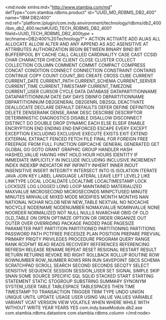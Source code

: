 <?xml version="1.0" encoding="UTF-8"?>
<md:node xmlns:md="http://www.stambia.com/md" defType="com.stambia.rdbms.product" id="UUID_MD_RDBMS_DB2_400" name="IBM DB2/400" md:ref="platform:/plugin/com.indy.environment/technology/rdbms/db2_400/ibm_db2_400.tech#UUID_TECH_RDBMS_DB2_400?fileId=UUID_TECH_RDBMS_DB2_400$type=tech$name=DB2/400%20Technology?">
  <attribute defType="com.stambia.rdbms.product.code" id="_CMQIIbr9Ed2z7eibwXmptw" value="IBM_DB2_400"/>
  <attribute defType="com.stambia.rdbms.product.function.date" id="_CMQIIrr9Ed2z7eibwXmptw" value="CURRENT TIMESTAMP"/>
  <attribute defType="com.stambia.rdbms.product.orderby" id="_CMQII7r9Ed2z7eibwXmptw" value="COMPLEX"/>
  <attribute defType="com.stambia.rdbms.product.groupby" id="_CMQIJLr9Ed2z7eibwXmptw" value="COMPLEX"/>
  <attribute defType="com.stambia.rdbms.product.having" id="_CMQIJbr9Ed2z7eibwXmptw" value="COMPLEX"/>
  <attribute defType="com.stambia.rdbms.product.join.inner" id="_CMQIJrr9Ed2z7eibwXmptw" value="INNER JOIN"/>
  <attribute defType="com.stambia.rdbms.product.join.left" id="_CMQIJ7r9Ed2z7eibwXmptw" value="LEFT OUTER JOIN"/>
  <attribute defType="com.stambia.rdbms.product.join.right" id="_CMQIKLr9Ed2z7eibwXmptw" value="RIGHT OUTER JOIN"/>
  <attribute defType="com.stambia.rdbms.product.join.cross" id="_CMQIKbr9Ed2z7eibwXmptw" value="CROSS JOIN"/>
  <attribute defType="com.stambia.rdbms.product.join.full" id="_CMQIKrr9Ed2z7eibwXmptw" value="FULL OUTER JOIN"/>
  <attribute defType="com.stambia.rdbms.product.join.outerjoinmode" id="_CMQIK7r9Ed2z7eibwXmptw" ref="platform:/plugin/com.indy.environment/technology/rdbms/rdbms.tech#rdbms.join.mode.explicit?fileId=UUID_TECH_RDBMS$type=tech$name=EXPLICIT?"/>
  <attribute defType="com.stambia.rdbms.product.join.innerjoinmode" id="_CMQILLr9Ed2z7eibwXmptw" ref="platform:/plugin/com.indy.environment/technology/rdbms/rdbms.tech#rdbms.join.mode.explicit?fileId=UUID_TECH_RDBMS$type=tech$name=EXPLICIT?"/>
  <attribute defType="com.stambia.rdbms.product.schemaType" id="_R6_T0BOPEd6nCopbV5WDyQ" value="schema"/>
  <attribute defType="com.stambia.rdbms.product.objectDelimiterMask" id="_bSsDABOPEd6nCopbV5WDyQ" value="&quot;[OBJECT]&quot;"/>
  <attribute defType="com.stambia.rdbms.product.notNullWord" id="_Rs-WUK9pEd6vxuXWeO8rHQ" value="NOT NULL"/>
  <attribute defType="com.stambia.rdbms.product.reservedWord" id="_VX4cQBYSEeeOtvV2Iuj1wg">
    <values>ACTION</values>
    <values>ACTIVATE</values>
    <values>ADD</values>
    <values>ALIAS</values>
    <values>ALL</values>
    <values>ALLOCATE</values>
    <values>ALLOW</values>
    <values>ALTER</values>
    <values>AND</values>
    <values>ANY</values>
    <values>APPEND</values>
    <values>AS</values>
    <values>ASC</values>
    <values>ASENSITIVE</values>
    <values>AT</values>
    <values>ATTRIBUTES</values>
    <values>AUTHORIZATION</values>
    <values>BEGIN</values>
    <values>BETWEEN</values>
    <values>BINARY</values>
    <values>BIND</values>
    <values>BIT</values>
    <values>BUFFERPOOL</values>
    <values>BY</values>
    <values>CACHE</values>
    <values>CALL</values>
    <values>CALLED</values>
    <values>CARDINALITY</values>
    <values>CASE</values>
    <values>CAST</values>
    <values>CCSID</values>
    <values>CHAR</values>
    <values>CHARACTER</values>
    <values>CHECK</values>
    <values>CLIENT</values>
    <values>CLOSE</values>
    <values>CLUSTER</values>
    <values>COLLECT</values>
    <values>COLLECTION</values>
    <values>COLUMN</values>
    <values>COMMENT</values>
    <values>COMMIT</values>
    <values>COMPACT</values>
    <values>COMPRESS</values>
    <values>CONCAT</values>
    <values>CONDITION</values>
    <values>CONNECT</values>
    <values>CONNECTION</values>
    <values>CONSTRAINT</values>
    <values>CONTAINS</values>
    <values>CONTINUE</values>
    <values>COPY</values>
    <values>COUNT</values>
    <values>COUNT_BIG</values>
    <values>CREATE</values>
    <values>CROSS</values>
    <values>CUBE</values>
    <values>CURRENT</values>
    <values>CURRENT_DATE</values>
    <values>CURRENT_PATH</values>
    <values>CURRENT_SCHEMA</values>
    <values>CURRENT_SERVER</values>
    <values>CURRENT_TIME</values>
    <values>CURRENT_TIMESTAMP</values>
    <values>CURRENT_TIMEZONE</values>
    <values>CURRENT_USER</values>
    <values>CURSOR</values>
    <values>CYCLE</values>
    <values>DATA</values>
    <values>DATABASE</values>
    <values>DATAPARTITIONNAME</values>
    <values>DATAPARTITIONNUM</values>
    <values>DATE</values>
    <values>DAY</values>
    <values>DAYS</values>
    <values>DBINFO</values>
    <values>DBPARTITIONNAME</values>
    <values>DBPARTITIONNUM</values>
    <values>DB2GENERAL</values>
    <values>DB2GENRL</values>
    <values>DB2SQL</values>
    <values>DEACTIVATE</values>
    <values>DEALLOCATE</values>
    <values>DECLARE</values>
    <values>DEFAULT</values>
    <values>DEFAULTS</values>
    <values>DEFER</values>
    <values>DEFINE</values>
    <values>DEFINITION</values>
    <values>DELETE</values>
    <values>DENSERANK</values>
    <values>DENSE_RANK</values>
    <values>DESC</values>
    <values>DESCRIBE</values>
    <values>DESCRIPTOR</values>
    <values>DETERMINISTIC</values>
    <values>DIAGNOSTICS</values>
    <values>DISABLE</values>
    <values>DISALLOW</values>
    <values>DISCONNECT</values>
    <values>DISTINCT</values>
    <values>DO</values>
    <values>DOUBLE</values>
    <values>DROP</values>
    <values>DYNAMIC</values>
    <values>EACH</values>
    <values>ELSE</values>
    <values>ELSEIF</values>
    <values>ENABLE</values>
    <values>ENCRYPTION</values>
    <values>END</values>
    <values>ENDING</values>
    <values>END</values>
    <values>ENFORCED</values>
    <values>ESCAPE</values>
    <values>EVERY</values>
    <values>EXCEPT</values>
    <values>EXCEPTION</values>
    <values>EXCLUDING</values>
    <values>EXCLUSIVE</values>
    <values>EXECUTE</values>
    <values>EXISTS</values>
    <values>EXIT</values>
    <values>EXTEND</values>
    <values>EXTERNAL</values>
    <values>EXTRACT</values>
    <values>FENCED</values>
    <values>FETCH</values>
    <values>FILE</values>
    <values>FINAL</values>
    <values>FOR</values>
    <values>FOREIGN</values>
    <values>FREE</values>
    <values>FREEPAGE</values>
    <values>FROM</values>
    <values>FULL</values>
    <values>FUNCTION</values>
    <values>GBPCACHE</values>
    <values>GENERAL</values>
    <values>GENERATED</values>
    <values>GET</values>
    <values>GLOBAL</values>
    <values>GO</values>
    <values>GOTO</values>
    <values>GRANT</values>
    <values>GRAPHIC</values>
    <values>GROUP</values>
    <values>HANDLER</values>
    <values>HASH</values>
    <values>HASHED_VALUE</values>
    <values>HAVING</values>
    <values>HINT</values>
    <values>HOLD</values>
    <values>HOUR</values>
    <values>HOURS</values>
    <values>IDENTITY</values>
    <values>IF</values>
    <values>IMMEDIATE</values>
    <values>IMPLICITLY</values>
    <values>IN</values>
    <values>INCLUDE</values>
    <values>INCLUDING</values>
    <values>INCLUSIVE</values>
    <values>INCREMENT</values>
    <values>INDEX</values>
    <values>INDEXBP</values>
    <values>INDICATOR</values>
    <values>INF</values>
    <values>INFINITY</values>
    <values>INHERIT</values>
    <values>INNER</values>
    <values>INOUT</values>
    <values>INSENSITIVE</values>
    <values>INSERT</values>
    <values>INTEGRITY</values>
    <values>INTERSECT</values>
    <values>INTO</values>
    <values>IS</values>
    <values>ISOLATION</values>
    <values>ITERATE</values>
    <values>JAVA</values>
    <values>JOIN</values>
    <values>KEY</values>
    <values>LABEL</values>
    <values>LANGUAGE</values>
    <values>LATERAL</values>
    <values>LEAVE</values>
    <values>LEFT</values>
    <values>LEVEL2</values>
    <values>LIKE</values>
    <values>LINKTYPE</values>
    <values>LOCAL</values>
    <values>LOCALDATE</values>
    <values>LOCALTIME</values>
    <values>LOCALTIMESTAMP</values>
    <values>LOCK</values>
    <values>LOCKSIZE</values>
    <values>LOG</values>
    <values>LOGGED</values>
    <values>LONG</values>
    <values>LOOP</values>
    <values>MAINTAINED</values>
    <values>MATERIALIZED</values>
    <values>MAXVALUE</values>
    <values>MICROSECOND</values>
    <values>MICROSECONDS</values>
    <values>MINPCTUSED</values>
    <values>MINUTE</values>
    <values>MINUTES</values>
    <values>MINVALUE</values>
    <values>MIXED</values>
    <values>MODE</values>
    <values>MODIFIES</values>
    <values>MONTH</values>
    <values>MONTHS</values>
    <values>NAN</values>
    <values>NATIONAL</values>
    <values>NCHAR</values>
    <values>NCLOB</values>
    <values>NEW</values>
    <values>NEW_TABLE</values>
    <values>NEXTVAL</values>
    <values>NO</values>
    <values>NOCACHE</values>
    <values>NOCYCLE</values>
    <values>NODENAME</values>
    <values>NODENUMBER</values>
    <values>NOMAXVALUE</values>
    <values>NOMINVALUE</values>
    <values>NONE</values>
    <values>NOORDER</values>
    <values>NORMALIZED</values>
    <values>NOT</values>
    <values>NULL</values>
    <values>NULLS</values>
    <values>NVARCHAR</values>
    <values>OBID</values>
    <values>OF</values>
    <values>OLD</values>
    <values>OLD_TABLE</values>
    <values>ON</values>
    <values>OPEN</values>
    <values>OPTIMIZE</values>
    <values>OPTION</values>
    <values>OR</values>
    <values>ORDER</values>
    <values>ORGANIZE</values>
    <values>OUT</values>
    <values>OUTER</values>
    <values>OVER</values>
    <values>OVERRIDING</values>
    <values>PACKAGE</values>
    <values>PADDED</values>
    <values>PAGE</values>
    <values>PAGESIZE</values>
    <values>PARAMETER</values>
    <values>PART</values>
    <values>PARTITION</values>
    <values>PARTITIONED</values>
    <values>PARTITIONING</values>
    <values>PARTITIONS</values>
    <values>PASSWORD</values>
    <values>PATH</values>
    <values>PCTFREE</values>
    <values>PIECESIZE</values>
    <values>PLAN</values>
    <values>POSITION</values>
    <values>PREPARE</values>
    <values>PREVVAL</values>
    <values>PRIMARY</values>
    <values>PRIQTY</values>
    <values>PRIVILEGES</values>
    <values>PROCEDURE</values>
    <values>PROGRAM</values>
    <values>QUERY</values>
    <values>RANGE</values>
    <values>RANK</values>
    <values>RCDFMT</values>
    <values>READ</values>
    <values>READS</values>
    <values>RECOVERY</values>
    <values>REFERENCES</values>
    <values>REFERENCING</values>
    <values>REFRESH</values>
    <values>RELEASE</values>
    <values>RENAME</values>
    <values>REPEAT</values>
    <values>RESET</values>
    <values>RESIGNAL</values>
    <values>RESTART</values>
    <values>RESULT</values>
    <values>RETURN</values>
    <values>RETURNS</values>
    <values>REVOKE</values>
    <values>RID</values>
    <values>RIGHT</values>
    <values>ROLLBACK</values>
    <values>ROLLUP</values>
    <values>ROUTINE</values>
    <values>ROW</values>
    <values>ROWNUMBER</values>
    <values>ROW_NUMBER</values>
    <values>ROWS</values>
    <values>RRN</values>
    <values>RUN</values>
    <values>SAVEPOINT</values>
    <values>SBCS</values>
    <values>SCHEMA</values>
    <values>SCRATCHPAD</values>
    <values>SCROLL</values>
    <values>SEARCH</values>
    <values>SECOND</values>
    <values>SECONDS</values>
    <values>SECQTY</values>
    <values>SELECT</values>
    <values>SENSITIVE</values>
    <values>SEQUENCE</values>
    <values>SESSION</values>
    <values>SESSION_USER</values>
    <values>SET</values>
    <values>SIGNAL</values>
    <values>SIMPLE</values>
    <values>SKIP</values>
    <values>SNAN</values>
    <values>SOME</values>
    <values>SOURCE</values>
    <values>SPECIFIC</values>
    <values>SQL</values>
    <values>SQLID</values>
    <values>STACKED</values>
    <values>START</values>
    <values>STARTING</values>
    <values>STATEMENT</values>
    <values>STATIC</values>
    <values>STOGROUP</values>
    <values>SUBSTRING</values>
    <values>SUMMARY</values>
    <values>SYNONYM</values>
    <values>SYSTEM_USER</values>
    <values>TABLE</values>
    <values>TABLESPACE</values>
    <values>TABLESPACES</values>
    <values>THEN</values>
    <values>TIME</values>
    <values>TIMESTAMP</values>
    <values>TO</values>
    <values>TRANSACTION</values>
    <values>TRIGGER</values>
    <values>TRIM</values>
    <values>TYPE</values>
    <values>UNDO</values>
    <values>UNION</values>
    <values>UNIQUE</values>
    <values>UNTIL</values>
    <values>UPDATE</values>
    <values>USAGE</values>
    <values>USER</values>
    <values>USING</values>
    <values>VALUE</values>
    <values>VALUES</values>
    <values>VARIABLE</values>
    <values>VARIANT</values>
    <values>VCAT</values>
    <values>VERSION</values>
    <values>VIEW</values>
    <values>VOLATILE</values>
    <values>WHEN</values>
    <values>WHERE</values>
    <values>WHILE</values>
    <values>WITH</values>
    <values>WITHOUT</values>
    <values>WRITE</values>
    <values>YEAR</values>
    <values>YEARS</values>
    <values>YES</values>
  </attribute>
  <attribute defType="com.stambia.rdbms.product.baseModule" id="_o6qFcP8NEemYv5mt_sT8BQ">
   <values>com.indy.baseModule.db2.ase</values>
  </attribute>
  <node defType="com.stambia.rdbms.datatype" id="_CMQvMrr9Ed2z7eibwXmptw" name="CHAR">
    <attribute defType="com.stambia.rdbms.datatype.creationMask" id="_CM4aQLr9Ed2z7eibwXmptw" value="{md:ifEmptyDataType('CHAR',tech:size())}{if (tech:ccsid()!='') then concat(' CCSID ',tech:ccsid()) else ''}"/>
    <attribute defType="com.stambia.rdbms.datatype.superType" id="_lXYq4HHxEd61Volf2AuX1A" value="CHAR"/>
    <attribute defType="com.stambia.rdbms.datatype.default" id="_mmh-kHHxEd61Volf2AuX1A" value="true"/>
    <attribute defType="com.stambia.rdbms.datatype.simpleMask" id="_BTi_sJS5Ed-5YKcnbCj6LQ" value="CHAR([size])"/>
    <attribute defType="com.stambia.rdbms.datatype.maxSize" id="_YdmvQDSPEeKAYaYPPSK3qw" value="255"/>
  </node>
  <node defType="com.stambia.rdbms.datatype" id="_CMQvMLr9Ed2z7eibwXmptw" name="CHAR() FOR BIT DATA">
    <attribute defType="com.stambia.rdbms.datatype.creationMask" id="_CMQvMbr9Ed2z7eibwXmptw" value="{md:ifEmptyDataType('CHAR',tech:size())} FOR BIT DATA"/>
    <attribute defType="com.stambia.rdbms.datatype.superType" id="_wRN7MHHxEd61Volf2AuX1A" value="BINARY"/>
    <attribute defType="com.stambia.rdbms.datatype.default" id="_wnLw4HIBEd6rnMELrbdnPA" value="true"/>
    <attribute defType="com.stambia.rdbms.datatype.simpleMask" id="_IY2OcJS5Ed-5YKcnbCj6LQ" value="CHAR([size]) FOR BIT DATA"/>
  </node>
  <node defType="com.stambia.rdbms.datatype" id="_CM5BUrr9Ed2z7eibwXmptw" name="DATE">
    <attribute defType="com.stambia.rdbms.datatype.creationMask" id="_CM5BU7r9Ed2z7eibwXmptw" value="DATE{if (tech:ccsid()!='') then concat(' CCSID ',tech:ccsid()) else ''}"/>
    <attribute defType="com.stambia.rdbms.datatype.superType" id="_w8POIHHxEd61Volf2AuX1A" value="DATE"/>
    <attribute defType="com.stambia.rdbms.datatype.default" id="_xdqgMHHxEd61Volf2AuX1A" value="true"/>
  </node>
  <node defType="com.stambia.rdbms.datatype" id="_CM4aRLr9Ed2z7eibwXmptw" name="DECIMAL">
    <attribute defType="com.stambia.rdbms.datatype.creationMask" id="_CM4aRbr9Ed2z7eibwXmptw" value="{md:ifEmptyDataType('DECIMAL',tech:size(),tech:precision())}"/>
    <attribute defType="com.stambia.rdbms.datatype.superType" id="_yMmCwHHxEd61Volf2AuX1A" value="DECIMAL"/>
    <attribute defType="com.stambia.rdbms.datatype.default" id="_yx5IMHHxEd61Volf2AuX1A" value="true"/>
    <attribute defType="com.stambia.rdbms.datatype.simpleMask" id="_K94XAJS5Ed-5YKcnbCj6LQ" value="DECIMAL([size],[precision])"/>
  </node>
  <node defType="com.stambia.rdbms.datatype" id="_CM4aTLr9Ed2z7eibwXmptw" name="FLOAT">
    <attribute defType="com.stambia.rdbms.datatype.creationMask" id="_CM4aTbr9Ed2z7eibwXmptw" value="{md:ifEmptyDataType('FLOAT',tech:size())}"/>
    <attribute defType="com.stambia.rdbms.datatype.superType" id="_zkGBMHHxEd61Volf2AuX1A" value="FLOAT"/>
    <attribute defType="com.stambia.rdbms.datatype.default" id="_z8hvUHHxEd61Volf2AuX1A" value="true"/>
    <attribute defType="com.stambia.rdbms.datatype.simpleMask" id="_sh8ZAJS4Ed-5YKcnbCj6LQ" value="FLOAT([size])"/>
  </node>
  <node defType="com.stambia.rdbms.datatype" id="_CM4aRrr9Ed2z7eibwXmptw" name="INTEGER">
    <attribute defType="com.stambia.rdbms.datatype.creationMask" id="_CM4aR7r9Ed2z7eibwXmptw" value="INTEGER"/>
    <attribute defType="com.stambia.rdbms.datatype.superType" id="_0zUNYHHxEd61Volf2AuX1A" value="INTEGER"/>
    <attribute defType="com.stambia.rdbms.datatype.default" id="_1NxUwHHxEd61Volf2AuX1A" value="true"/>
  </node>
  <node defType="com.stambia.rdbms.datatype" id="_CM4aQbr9Ed2z7eibwXmptw" name="NUMERIC">
    <attribute defType="com.stambia.rdbms.datatype.creationMask" id="_CM4aQrr9Ed2z7eibwXmptw" value="{md:ifEmptyDataType('NUMERIC',tech:size(),tech:precision())}"/>
    <attribute defType="com.stambia.rdbms.datatype.superType" id="_CM4aQ7r9Ed2z7eibwXmptw" value="NUMERIC"/>
    <attribute defType="com.stambia.rdbms.datatype.maxSize" id="_aw8zsLsCEd2z7eibwXmptw" value="30"/>
    <attribute defType="com.stambia.rdbms.datatype.default" id="_1-XEMHHxEd61Volf2AuX1A" value="true"/>
    <attribute defType="com.stambia.rdbms.datatype.writingMask" id="_QNAHQJS5Ed-5YKcnbCj6LQ" value=""/>
    <attribute defType="com.stambia.rdbms.datatype.simpleMask" id="_Qq3vAJS5Ed-5YKcnbCj6LQ" value="NUMERIC([size],[precision])"/>
  </node>
  <node defType="com.stambia.rdbms.datatype" id="_CM4aSrr9Ed2z7eibwXmptw" name="REAL">
    <attribute defType="com.stambia.rdbms.datatype.creationMask" id="_CM4aS7r9Ed2z7eibwXmptw" value="REAL"/>
    <attribute defType="com.stambia.rdbms.datatype.default" id="_25BVoHHxEd61Volf2AuX1A" value="true"/>
    <attribute defType="com.stambia.rdbms.datatype.superType" id="_3xiSAHHxEd61Volf2AuX1A" value="REAL"/>
  </node>
  <node defType="com.stambia.rdbms.datatype" id="_CM4aSLr9Ed2z7eibwXmptw" name="SMALLINT">
    <attribute defType="com.stambia.rdbms.datatype.creationMask" id="_CM4aSbr9Ed2z7eibwXmptw" value="SMALLINT"/>
    <attribute defType="com.stambia.rdbms.datatype.superType" id="_4-dYIHHxEd61Volf2AuX1A" value="SMALLINT"/>
    <attribute defType="com.stambia.rdbms.datatype.default" id="_5VMdIHHxEd61Volf2AuX1A" value="true"/>
  </node>
  <node defType="com.stambia.rdbms.datatype" id="_CM5BVLr9Ed2z7eibwXmptw" name="TIME">
    <attribute defType="com.stambia.rdbms.datatype.creationMask" id="_CM5BVbr9Ed2z7eibwXmptw" value="TIME{if (tech:ccsid()!='') then concat(' CCSID ',tech:ccsid()) else ''}"/>
    <attribute defType="com.stambia.rdbms.datatype.superType" id="_6CscUHHxEd61Volf2AuX1A" value="TIME"/>
    <attribute defType="com.stambia.rdbms.datatype.default" id="_6awXAHHxEd61Volf2AuX1A" value="true"/>
  </node>
  <node defType="com.stambia.rdbms.datatype" id="_CM5BVrr9Ed2z7eibwXmptw" name="TIMESTAMP">
    <attribute defType="com.stambia.rdbms.datatype.creationMask" id="_CM5BV7r9Ed2z7eibwXmptw" value="TIMESTAMP{if (tech:ccsid()!='') then concat(' CCSID ',tech:ccsid()) else ''}"/>
    <attribute defType="com.stambia.rdbms.datatype.superType" id="_CM5BWLr9Ed2z7eibwXmptw" value="TIMESTAMP"/>
    <attribute defType="com.stambia.rdbms.datatype.default" id="_9H-yQHHxEd61Volf2AuX1A" value="true"/>
  </node>
  <node defType="com.stambia.rdbms.datatype" id="_CM4aTrr9Ed2z7eibwXmptw" name="VARCHAR">
    <attribute defType="com.stambia.rdbms.datatype.creationMask" id="_CM5BULr9Ed2z7eibwXmptw" value="{md:ifEmptyDataType('VARCHAR',md:ifEmpty(tech:size(),'1000'))}{if (tech:ccsid()!='') then concat(' CCSID ',tech:ccsid()) else ''}"/>
    <attribute defType="com.stambia.rdbms.datatype.superType" id="_CM5BUbr9Ed2z7eibwXmptw" value="VARCHAR"/>
    <attribute defType="com.stambia.rdbms.datatype.maxSize" id="_DDy0ILr9Ed2z7eibwXmptw" value="32740"/>
    <attribute defType="com.stambia.rdbms.datatype.default" id="_-AUIcHHxEd61Volf2AuX1A" value="true"/>
    <attribute defType="com.stambia.rdbms.datatype.writingMask" id="_UrHRUJS5Ed-5YKcnbCj6LQ" value=""/>
    <attribute defType="com.stambia.rdbms.datatype.simpleMask" id="_VXtRkJS5Ed-5YKcnbCj6LQ" value="VARCHAR([size])"/>
  </node>
  <node defType="com.stambia.rdbms.datatype" id="_CMQILbr9Ed2z7eibwXmptw" name="VARCHAR() FOR BIT DATA">
    <attribute defType="com.stambia.rdbms.datatype.creationMask" id="_CMQILrr9Ed2z7eibwXmptw" value="{md:ifEmptyDataType('VARCHAR',tech:size())} FOR BIT DATA"/>
    <attribute defType="com.stambia.rdbms.datatype.superType" id="_-6stEHHxEd61Volf2AuX1A" value="VARBINARY"/>
    <attribute defType="com.stambia.rdbms.datatype.default" id="_vxrFMHIBEd6rnMELrbdnPA" value="true"/>
    <attribute defType="com.stambia.rdbms.datatype.writingMask" id="_Ze0Q4JS5Ed-5YKcnbCj6LQ" value=""/>
    <attribute defType="com.stambia.rdbms.datatype.simpleMask" id="_a7rQcJS5Ed-5YKcnbCj6LQ" value="VARCHAR([size]) FOR BIT DATA"/>
  </node>
  <node defType="com.stambia.rdbms.reverse.query" id="_aEgo1ZTCEd-Bs92QWUUOUA" name="overrideTable">
    <attribute defType="com.stambia.rdbms.reverse.query.level" id="_gvO0YJTCEd-Bs92QWUUOUA">
      <values>com.stambia.rdbms.datastore</values>
    </attribute>
    <attribute defType="com.stambia.rdbms.reverse.query.overrideStandard" id="_kiDlwJTCEd-Bs92QWUUOUA" value="false"/>
    <attribute defType="com.stambia.rdbms.reverse.query.query" id="_tKpzQJTCEd-Bs92QWUUOUA" value="select DBXFIL FILE_NAME, DBXLFI TABLE_NAME, '' REMARKS&#xD;&#xA;from  QSYS.QADBXREF&#xD;&#xA;where DBXLIB = '{../@TABLE_SCHEM}'&#xD;&#xA;and DBXLFI = '{@TABLE_NAME}'"/>
    <attribute defType="com.stambia.rdbms.reverse.query.selectionQuery" id="_r0ElYJTDEd-Bs92QWUUOUA" value=""/>
  </node>
  <node defType="com.stambia.jdbc.driver" id="_SFvNY91GEeCZC6S8BczV6A" name="IBM AS400">
    <attribute defType="com.stambia.jdbc.driver.class" id="_eqP20N1GEeCZC6S8BczV6A" value="com.ibm.as400.access.AS400JDBCDriver"/>
    <attribute defType="com.stambia.jdbc.driver.url" id="_f1NOEN1GEeCZC6S8BczV6A" value="jdbc:as400://&lt;host>[:port]"/>
    <attribute defType="com.stambia.jdbc.driver.default" id="_vQQm0N1GEeCZC6S8BczV6A" value="true"/>
  </node>
  <node defType="com.stambia.rdbms.datatype" id="_bY2FseXdEeGzQ9FwbowRmg" name="BLOB">
    <attribute defType="com.stambia.rdbms.datatype.creationMask" id="_eSXQgOXdEeGzQ9FwbowRmg" value="BLOB{if (tech:ccsid()!='') then concat(' CCSID ',tech:ccsid()) else ''}"/>
    <attribute defType="com.stambia.rdbms.datatype.superType" id="_e0SR0OXdEeGzQ9FwbowRmg" value="BLOB"/>
    <attribute defType="com.stambia.rdbms.datatype.default" id="_e7bboOXdEeGzQ9FwbowRmg" value="true"/>
  </node>
  <node defType="com.stambia.rdbms.datatype" id="_fbHoUeXdEeGzQ9FwbowRmg" name="DOUBLE">
    <attribute defType="com.stambia.rdbms.datatype.creationMask" id="_iREhwOXdEeGzQ9FwbowRmg" value="DOUBLE"/>
    <attribute defType="com.stambia.rdbms.datatype.default" id="_iSQNgOXdEeGzQ9FwbowRmg" value="true"/>
    <attribute defType="com.stambia.rdbms.datatype.superType" id="_jCdicOXdEeGzQ9FwbowRmg" value="DOUBLE"/>
  </node>
  <node defType="com.stambia.rdbms.datatype" id="_lydk4eXdEeGzQ9FwbowRmg" name="CLOB">
    <attribute defType="com.stambia.rdbms.datatype.creationMask" id="_pQubgOXdEeGzQ9FwbowRmg" value="{md:ifEmptyDataType('CLOB',tech:size())}{if (tech:ccsid()!='') then concat(' CCSID ',tech:ccsid()) else ''}"/>
    <attribute defType="com.stambia.rdbms.datatype.superType" id="_p2qaIOXdEeGzQ9FwbowRmg" value="CLOB"/>
    <attribute defType="com.stambia.rdbms.datatype.default" id="_p8nRIOXdEeGzQ9FwbowRmg" value="true"/>
    <attribute defType="com.stambia.rdbms.datatype.maxSize" id="_f-Xc4DSNEeKAYaYPPSK3qw" value="2147483647"/>
    <attribute defType="com.stambia.rdbms.datatype.simpleMask" id="_myuFkDSNEeKAYaYPPSK3qw" value="CLOB"/>
  </node>
  <node defType="com.stambia.rdbms.datatype" id="_tpBRceXdEeGzQ9FwbowRmg" name="BIGINT">
    <attribute defType="com.stambia.rdbms.datatype.creationMask" id="_vGJWwOXdEeGzQ9FwbowRmg" value="BIGINT"/>
    <attribute defType="com.stambia.rdbms.datatype.superType" id="_vgVYYOXdEeGzQ9FwbowRmg" value="BIGINT"/>
    <attribute defType="com.stambia.rdbms.datatype.default" id="_vnnsIOXdEeGzQ9FwbowRmg" value="true"/>
  </node>
  <node defType="com.stambia.rdbms.datatype" id="_c6peoS52EeKzh9SgF_K5lw" name="CHAR FOR BIT DATA">
    <attribute defType="com.stambia.rdbms.datatype.creationMask" id="_yNtzoC52EeKzh9SgF_K5lw" value="{md:ifEmptyDataType('CHAR',tech:size())} FOR BIT DATA"/>
    <attribute defType="com.stambia.rdbms.datatype.simpleMask" id="_0ojeYC52EeKzh9SgF_K5lw" value="CHAR([size]) FOR BIT DATA"/>
    <attribute defType="com.stambia.rdbms.datatype.superType" id="_2asKYC52EeKzh9SgF_K5lw" value="BINARY"/>
  </node>
  <node defType="com.stambia.rdbms.datatype" id="_46AFcC52EeKzh9SgF_K5lw" name="VARCHAR FOR_BIT_DATA">
    <attribute defType="com.stambia.rdbms.datatype.creationMask" id="_46AFcS52EeKzh9SgF_K5lw" value="{md:ifEmptyDataType('VARCHAR',tech:size())} FOR BIT DATA"/>
    <attribute defType="com.stambia.rdbms.datatype.superType" id="_46AFci52EeKzh9SgF_K5lw" value="VARBINARY"/>
    <attribute defType="com.stambia.rdbms.datatype.default" id="_46AFcy52EeKzh9SgF_K5lw" value="false"/>
    <attribute defType="com.stambia.rdbms.datatype.writingMask" id="_46AFdC52EeKzh9SgF_K5lw" value=""/>
    <attribute defType="com.stambia.rdbms.datatype.simpleMask" id="_46AFdS52EeKzh9SgF_K5lw" value="VARCHAR([size]) FOR BIT DATA"/>
  </node>
  <node defType="com.stambia.rdbms.datatype" id="_pVTMgTSMEeKAYaYPPSK3qw" name="GRAPHIC">
    <attribute defType="com.stambia.rdbms.datatype.creationMask" id="_uyLE4DSMEeKAYaYPPSK3qw" value="{md:ifEmptyDataType('GRAPHIC',tech:size())}{if (tech:ccsid()!='') then concat(' CCSID ',tech:ccsid()) else ''}"/>
    <attribute defType="com.stambia.rdbms.datatype.simpleMask" id="_wee1sDSMEeKAYaYPPSK3qw" value="GRAPHIC([size])"/>
    <attribute defType="com.stambia.rdbms.datatype.maxSize" id="_yuphgDSMEeKAYaYPPSK3qw" value="127"/>
    <attribute defType="com.stambia.rdbms.datatype.superType" id="_q7oJwDSPEeKAYaYPPSK3qw" value="CHAR"/>
    <attribute defType="com.stambia.rdbms.datatype.default" id="_al5KQDS3EeKCOKHrAqFYKw" value="false"/>
  </node>
  <node defType="com.stambia.rdbms.datatype" id="_6sC14DSMEeKAYaYPPSK3qw" name="VARGRAPHIC">
    <attribute defType="com.stambia.rdbms.datatype.creationMask" id="_6sC14TSMEeKAYaYPPSK3qw" value="{md:ifEmptyDataType('VARGRAPHIC',tech:size())}{if (tech:ccsid()!='') then concat(' CCSID ',tech:ccsid()) else ''}"/>
    <attribute defType="com.stambia.rdbms.datatype.simpleMask" id="_6sC14jSMEeKAYaYPPSK3qw" value="VARGRAPHIC([size])"/>
    <attribute defType="com.stambia.rdbms.datatype.maxSize" id="_6sC14zSMEeKAYaYPPSK3qw" value="16336"/>
    <attribute defType="com.stambia.rdbms.datatype.superType" id="_Dv378DSPEeKAYaYPPSK3qw" value="VARCHAR"/>
  </node>
  <node defType="com.stambia.rdbms.datatype" id="_KIpGwTSNEeKAYaYPPSK3qw" name="DBCLOB">
    <attribute defType="com.stambia.rdbms.datatype.creationMask" id="_vyp_kDSOEeKAYaYPPSK3qw" value="{md:ifEmptyDataType('DBCLOB',tech:size())}{if (tech:ccsid()!='') then concat(' CCSID ',tech:ccsid()) else ''}"/>
    <attribute defType="com.stambia.rdbms.datatype.simpleMask" id="_waOV4DSOEeKAYaYPPSK3qw" value="DBCLOB"/>
    <attribute defType="com.stambia.rdbms.datatype.maxSize" id="_0_mlkDSOEeKAYaYPPSK3qw" value="1073741823"/>
    <attribute defType="com.stambia.rdbms.datatype.superType" id="_BPV44DSPEeKAYaYPPSK3qw" value="CLOB"/>
  </node>
  <node defType="com.stambia.rdbms.reverse.query" id="_btDf1ToLEeKfvs0BCdqj_w" name="overrideColumn">
    <attribute defType="com.stambia.rdbms.reverse.query.query" id="_qYhZQDoMEeKfvs0BCdqj_w" value="select &#xD;&#xA;DBILIB TABLE_SCHEM, &#xD;&#xA;DBILFI TABLE_NAME, &#xD;&#xA;DBILFL COLUMN_NAME, &#xD;&#xA;DBICCC CCSID,&#xD;&#xA;'' REMARKS&#xD;&#xA;from  QSYS.QADBIFLD&#xD;&#xA;where &#xD;&#xA;'{@TYPE_NAME}'  in ('GRAPHIC','VARGRAPHIC','DBCLOB')&#xD;&#xA;And DBILIB ='{../../@TABLE_SCHEM}'&#xD;&#xA;And DBILFI ='{../@TABLE_NAME}'&#xD;&#xA;And DBILFL ='{@COLUMN_NAME}'"/>
    <attribute defType="com.stambia.rdbms.reverse.query.level" id="_mdht4DoNEeKfvs0BCdqj_w">
      <values>com.stambia.rdbms.column</values>
    </attribute>
    <attribute defType="com.stambia.rdbms.reverse.query.xpathCondition" id="_-BduAD5aEeK_rIdm1VXoeQ" value="../../@reverseCCSID='true' and (&#xD;&#xA;@TYPE_NAME='GRAPHIC' or @TYPE_NAME='VARGRAPHIC' or @TYPE_NAME='DBCLOB' &#xD;&#xA;or @TYPE_NAME='VARCHAR' or @TYPE_NAME='CHAR' or @TYPE_NAME='TIME' &#xD;&#xA;or @TYPE_NAME='DATE' or @TYPE_NAME='TIMESTAMP' or @TYPE_NAME='CLOB' or @TYPE_NAME='BLOB')"/>
  </node>
  <node defType="com.stambia.rdbms.mask" id="_Kn7qJCJ1EeqENr_kVT7JGw" name="TABLE_TRUNCATE_DDL">
    <attribute defType="com.stambia.rdbms.mask.value" id="_Owk6gCJ1EeqENr_kVT7JGw" value="Truncate table {if ($target/name()='schema') then md:objectPath($target,$source/tech:name($target,$p1)) else md:physicalPath($source)} IMMEDIATE"/>
  </node>
</md:node>